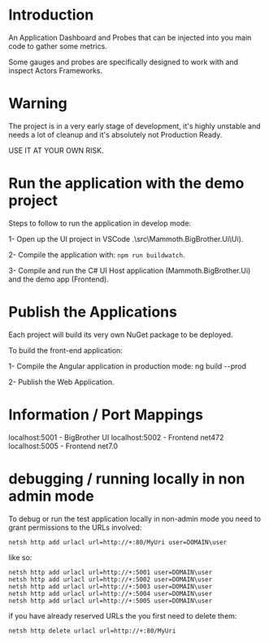 # Introduction 

An Application Dashboard and Probes that can be injected into you main code to gather some metrics.

Some gauges and probes are specifically designed to work with and inspect Actors Frameworks.

# Warning

The project is in a very early stage of development, it's highly unstable and needs a lot of cleanup and it's absolutely not Production Ready.

USE IT AT YOUR OWN RISK.

# Run the application with the demo project

Steps to follow to run the application in develop mode:

1- Open up the UI project in VSCode .\src\Mammoth.BigBrother.Ui\Ui).

2- Compile the application with: `npm run buildwatch`.

3- Compile and run the C# UI Host application (Mammoth.BigBrother.Ui) and the demo app (Frontend).

# Publish the Applications

Each project will build its very own NuGet package to be deployed.

To build the front-end application:

1- Compile the Angular application in production mode: ng build --prod

2- Publish the Web Application.

# Information / Port Mappings

localhost:5001 - BigBrother UI
localhost:5002 - Frontend net472
localhost:5005 - Frontend net7.0

# debugging / running locally in non admin mode

To debug or run the test application locally in non-admin mode you need to grant permissions to the URLs involved:

```
netsh http add urlacl url=http://+:80/MyUri user=DOMAIN\user
```

like so:

```
netsh http add urlacl url=http://+:5001 user=DOMAIN\user
netsh http add urlacl url=http://+:5002 user=DOMAIN\user
netsh http add urlacl url=http://+:5003 user=DOMAIN\user
netsh http add urlacl url=http://+:5004 user=DOMAIN\user
netsh http add urlacl url=http://+:5005 user=DOMAIN\user
```

if you have already reserved URLs the you first need to delete them:

```
netsh http delete urlacl url=http://+:80/MyUri
```